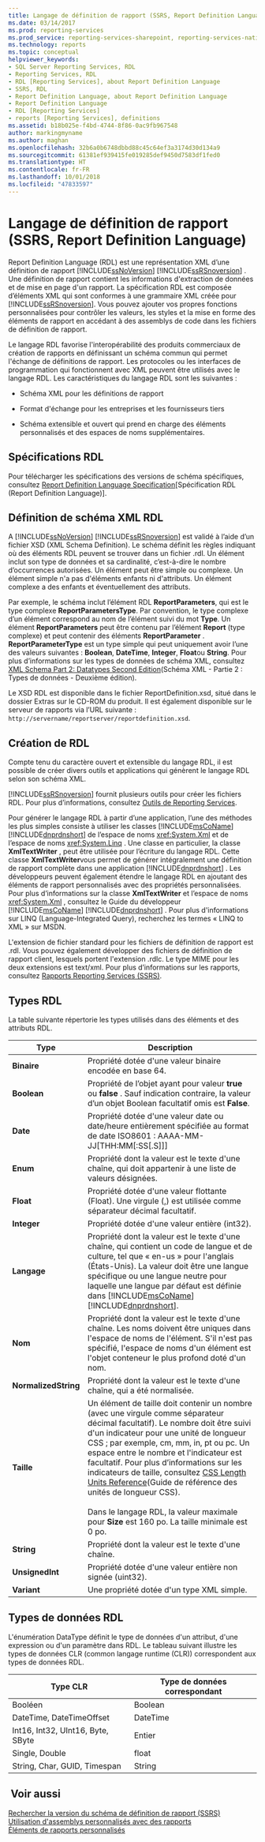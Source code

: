 ```yaml
---
title: Langage de définition de rapport (SSRS, Report Definition Language) | Microsoft Docs
ms.date: 03/14/2017
ms.prod: reporting-services
ms.prod_service: reporting-services-sharepoint, reporting-services-native
ms.technology: reports
ms.topic: conceptual
helpviewer_keywords:
- SQL Server Reporting Services, RDL
- Reporting Services, RDL
- RDL [Reporting Services], about Report Definition Language
- SSRS, RDL
- Report Definition Language, about Report Definition Language
- Report Definition Language
- RDL [Reporting Services]
- reports [Reporting Services], definitions
ms.assetid: b18b025e-f4bd-4744-8f86-0ac9fb967548
author: markingmyname
ms.author: maghan
ms.openlocfilehash: 32b6a0b6748dbbd88c45c64ef3a3174d30d134a9
ms.sourcegitcommit: 61381ef939415fe019285def9450d7583df1fed0
ms.translationtype: HT
ms.contentlocale: fr-FR
ms.lasthandoff: 10/01/2018
ms.locfileid: "47833597"
---
```

# <a name="report-definition-language-ssrs"></a>Langage de définition de rapport (SSRS, Report Definition Language)
  Report Definition Language (RDL) est une représentation XML d’une définition de rapport [!INCLUDE[ssNoVersion](../../includes/ssnoversion-md.md)] [!INCLUDE[ssRSnoversion](../../includes/ssrsnoversion-md.md)] . Une définition de rapport contient les informations d'extraction de données et de mise en page d'un rapport. La spécification RDL est composée d’éléments XML qui sont conformes à une grammaire XML créée pour [!INCLUDE[ssRSnoversion](../../includes/ssrsnoversion-md.md)]. Vous pouvez ajouter vos propres fonctions personnalisées pour contrôler les valeurs, les styles et la mise en forme des éléments de rapport en accédant à des assemblys de code dans les fichiers de définition de rapport.  
  
 Le langage RDL favorise l'interopérabilité des produits commerciaux de création de rapports en définissant un schéma commun qui permet l'échange de définitions de rapport. Les protocoles ou les interfaces de programmation qui fonctionnent avec XML peuvent être utilisés avec le langage RDL. Les caractéristiques du langage RDL sont les suivantes :  
  
-   Schéma XML pour les définitions de rapport  
  
-   Format d'échange pour les entreprises et les fournisseurs tiers  
  
-   Schéma extensible et ouvert qui prend en charge des éléments personnalisés et des espaces de noms supplémentaires.  
  
##  <a name="bkmk_RDL_Specifications"></a> Spécifications RDL  
 Pour télécharger les spécifications des versions de schéma spécifiques, consultez [Report Definition Language Specification](http://go.microsoft.com/fwlink/?linkid=116865)[Spécification RDL (Report Definition Language)].  
  
##  <a name="bkmk_RDL_XML_Schema_Definition"></a> Définition de schéma XML RDL  
 A [!INCLUDE[ssNoVersion](../../includes/ssnoversion-md.md)] [!INCLUDE[ssRSnoversion](../../includes/ssrsnoversion-md.md)] est validé à l’aide d’un fichier XSD (XML Schema Definition). Le schéma définit les règles indiquant où des éléments RDL peuvent se trouver dans un fichier .rdl. Un élément inclut son type de données et sa cardinalité, c’est-à-dire le nombre d’occurrences autorisées. Un élément peut être simple ou complexe. Un élément simple n'a pas d'éléments enfants ni d'attributs. Un élément complexe a des enfants et éventuellement des attributs.  
  
 Par exemple, le schéma inclut l’élément RDL **ReportParameters**, qui est le type complexe **ReportParametersType**. Par convention, le type complexe d’un élément correspond au nom de l’élément suivi du mot **Type**. Un élément **ReportParameters** peut être contenu par l’élément **Report** (type complexe) et peut contenir des éléments **ReportParameter** . **ReportParameterType** est un type simple qui peut uniquement avoir l’une des valeurs suivantes : **Boolean**, **DateTime**, **Integer**, **Float**ou **String**. Pour plus d’informations sur les types de données de schéma XML, consultez [XML Schema Part 2: Datatypes Second Edition](http://go.microsoft.com/fwlink/?linkid=4871)(Schéma XML - Partie 2 : Types de données - Deuxième édition).  
  
 Le XSD RDL est disponible dans le fichier ReportDefinition.xsd, situé dans le dossier Extras sur le CD-ROM du produit. Il est également disponible sur le serveur de rapports via l’URL suivante : `http://servername/reportserver/reportdefinition.xsd`.  
  
##  <a name="bkmk_Creating_RDL"></a> Création de RDL  
 Compte tenu du caractère ouvert et extensible du langage RDL, il est possible de créer divers outils et applications qui génèrent le langage RDL selon son schéma XML.  
  
 [!INCLUDE[ssRSnoversion](../../includes/ssrsnoversion-md.md)] fournit plusieurs outils pour créer les fichiers RDL. Pour plus d’informations, consultez [Outils de Reporting Services](../../reporting-services/tools/reporting-services-tools.md).  
  
 Pour générer le langage RDL à partir d’une application, l’une des méthodes les plus simples consiste à utiliser les classes [!INCLUDE[msCoName](../../includes/msconame-md.md)] [!INCLUDE[dnprdnshort](../../includes/dnprdnshort-md.md)] de l’espace de noms <xref:System.Xml> et de l’espace de noms <xref:System.Linq> . Une classe en particulier, la classe **XmlTextWriter** , peut être utilisée pour l’écriture du langage RDL. Cette classe **XmlTextWriter**vous permet de générer intégralement une définition de rapport complète dans une application [!INCLUDE[dnprdnshort](../../includes/dnprdnshort-md.md)] . Les développeurs peuvent également étendre le langage RDL en ajoutant des éléments de rapport personnalisés avec des propriétés personnalisées. Pour plus d’informations sur la classe **XmlTextWriter** et l’espace de noms <xref:System.Xml> , consultez le Guide du développeur [!INCLUDE[msCoName](../../includes/msconame-md.md)] [!INCLUDE[dnprdnshort](../../includes/dnprdnshort-md.md)] . Pour plus d'informations sur LINQ (Language-Integrated Query), recherchez les termes « LINQ to XML » sur MSDN.  
  
 L'extension de fichier standard pour les fichiers de définition de rapport est .rdl. Vous pouvez également développer des fichiers de définition de rapport client, lesquels portent l'extension .rdlc. Le type MIME pour les deux extensions est text/xml. Pour plus d’informations sur les rapports, consultez [Rapports Reporting Services &#40;SSRS&#41;](../../reporting-services/reports/reporting-services-reports-ssrs.md).  
  
##  <a name="bkmk_RDL_Types"></a> Types RDL  
 La table suivante répertorie les types utilisés dans des éléments et des attributs RDL.  
  
|Type|Description|  
|----------|-----------------|  
|**Binaire**|Propriété dotée d'une valeur binaire encodée en base 64.|  
|**Boolean**|Propriété de l’objet ayant pour valeur **true** ou **false** . Sauf indication contraire, la valeur d’un objet Boolean facultatif omis est **False**.|  
|**Date**|Propriété dotée d'une valeur date ou date/heure entièrement spécifiée au format de date ISO8601 : AAAA-MM-JJ[THH:MM[:SS[.S]]]|  
|**Enum**|Propriété dont la valeur est le texte d'une chaîne, qui doit appartenir à une liste de valeurs désignées.|  
|**Float**|Propriété dotée d'une valeur flottante (Float). Une virgule (,) est utilisée comme séparateur décimal facultatif.|  
|**Integer**|Propriété dotée d'une valeur entière (int32).|  
|**Langage**|Propriété dont la valeur est le texte d'une chaîne, qui contient un code de langue et de culture, tel que « en-us » pour l'anglais (États-Unis). La valeur doit être une langue spécifique ou une langue neutre pour laquelle une langue par défaut est définie dans [!INCLUDE[msCoName](../../includes/msconame-md.md)] [!INCLUDE[dnprdnshort](../../includes/dnprdnshort-md.md)].|  
|**Nom**|Propriété dont la valeur est le texte d'une chaîne. Les noms doivent être uniques dans l'espace de noms de l'élément. S'il n'est pas spécifié, l'espace de noms d'un élément est l'objet conteneur le plus profond doté d'un nom.|  
|**NormalizedString**|Propriété dont la valeur est le texte d'une chaîne, qui a été normalisée.|  
|**Taille**|Un élément de taille doit contenir un nombre (avec une virgule comme séparateur décimal facultatif). Le nombre doit être suivi d'un indicateur pour une unité de longueur CSS ; par exemple, cm, mm, in, pt ou pc. Un espace entre le nombre et l'indicateur est facultatif. Pour plus d’informations sur les indicateurs de taille, consultez [CSS Length Units Reference](http://go.microsoft.com/fwlink/?LinkId=9257)(Guide de référence des unités de longueur CSS).<br /><br /> Dans le langage RDL, la valeur maximale pour **Size** est 160 po. La taille minimale est 0 po.|  
|**String**|Propriété dont la valeur est le texte d'une chaîne.|  
|**UnsignedInt**|Propriété dotée d'une valeur entière non signée (uint32).|  
|**Variant**|Une propriété dotée d'un type XML simple.|  
  
##  <a name="bkmk_RDL_Data_Types"></a> Types de données RDL  
 L'énumération DataType définit le type de données d'un attribut, d'une expression ou d'un paramètre dans RDL. Le tableau suivant illustre les types de données CLR (common langage runtime (CLR)) correspondent aux types de données RDL.  
  
|**Type CLR**|**Type de données correspondant**|  
|-----------------------|---------------------------------|  
|Booléen|Boolean|  
|DateTime, DateTimeOffset|DateTime|  
|Int16, Int32, UInt16, Byte, SByte|Entier|  
|Single, Double|float|  
|String, Char, GUID, Timespan|String|  
  
## <a name="see-also"></a> Voir aussi  
 [Rechercher la version du schéma de définition de rapport &#40;SSRS&#41;](../../reporting-services/reports/find-the-report-definition-schema-version-ssrs.md)   
 [Utilisation d'assemblys personnalisés avec des rapports](../../reporting-services/custom-assemblies/using-custom-assemblies-with-reports.md)   
 [Éléments de rapports personnalisés](../../reporting-services/custom-report-items/custom-report-items.md)  
  
  
